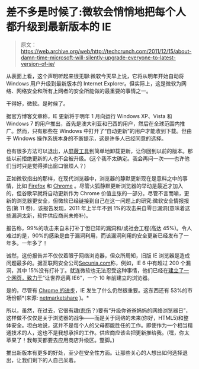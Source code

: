# 差不多是时候了:微软会悄悄地把每个人都升级到最新版本的 IE 

> 原文：<https://web.archive.org/web/http://techcrunch.com/2011/12/15/about-damn-time-microsoft-will-silently-upgrade-everyone-to-latest-version-of-ie/>

从表面上看，这个声明听起来很无聊:微软今天早上说，它将从明年开始自动将 Windows 用户升级到最新版本的 Internet Explorer。但实际上，这是微软为网络、网络安全和所有上网者的安全所能做的最重要的事情之一。

干得好，微软。是时候了。

据官方博客文章称，IE 更新将于明年 1 月向运行 Windows XP、Vista 和 Windows 7 的用户推出，首先是澳大利亚和巴西的用户，然后在全球范围内推广。然而，只有那些在 Windows 中打开了“自动更新”的用户才能收到下载。但由于 Windows 操作系统本身的不断提示，这是许多人已经同意的选择。

也有很多方法可以退出，从[屏蔽工具](https://web.archive.org/web/20230209124834/http://www.microsoft.com/download/en/details.aspx?displaylang=en&id=179)到简单地卸载更新，让你回到以前的版本。那些以前拒绝更新的人也不会被升级。(这个我不太确定。我会再问一次——也许他们当时只是觉得弹出窗口很烦人？)

正如微软指出的那样，在现代浏览器中，浏览器的静默更新现在是意料之中的事情，比如 [Firefox](https://web.archive.org/web/20230209124834/http://blog.lizardwrangler.com/2011/10/03/rapid-release-follow-up/) 和 [Chrome](https://web.archive.org/web/20230209124834/http://support.google.com/chrome/bin/answer.py?hl=en&answer=95414) 。尽管火狐静默更新浏览器的举动是最近才加入的，但谷歌早就将自动更新作为 Chrome 价值主张的一部分。尽管不言而喻，更新的浏览器更安全，但微软已经链接到自己在这一问题上的研究:微软安全情报报告(第 11 卷)，该报告发现，2011 年上半年不到 1%的攻击来自零日漏洞(意味着这些漏洞太新，软件供应商尚未修补)。

报告称，99%的攻击来自未打补丁但已知的漏洞和/或社会工程(高达 45%)。令人难过的是，90%的感染是由于漏洞利用，而该漏洞利用的安全更新已经发布了一年多。一年多了！

诚然，这份报告并不仅仅着眼于网络浏览器，但众所周知，旧版 IE 浏览器是造成问题最多的。据互联网安全公司[Secunia.com](https://web.archive.org/web/20230209124834/http://secunia.com/advisories/product/11/?task=statistics)称，例如，IE 6 中有超过 200 个漏洞，其中 15%没有打补丁。就连微软也无法忍受这种事情，他们已经在[建立了一个网页，致力于](https://web.archive.org/web/20230209124834/http://www.ie6countdown.com/)“让世界远离 IE6”，一个 10 年前建立的浏览器。

是的，尽管有 [Chrome 的进步](https://web.archive.org/web/20230209124834/https://techcrunch.com/2011/12/01/statcounter-chrome-takes-25-7-of-global-market-overtaking-firefox/)，IE 发生了什么仍然很重要。这东西还有 53%的市场份额*(来源: [netmarketshare](https://web.archive.org/web/20230209124834/http://marketshare.hitslink.com/browser-market-share.aspx?qprid=0&qpcustomd=0&qpcustomb=&qpcd=13f1) )。*

所以，虽然，在过去，它很有趣([悲伤](https://web.archive.org/web/20230209124834/https://techcrunch.com/2011/11/24/nobody-wants-to-feel-like-theyre-obsolete/)？)要有“升级你爸爸妈妈的网络浏览器日”，这样做不仅仅是关于浏览器的战争——而是关于网络的未来(你好，HTML5)和整体安全。坦白地说，这并不是每个人的父母都能胜任的工作。即使作为一个相当精通技术的人，这也不是我想承担的工作。供应商应该会把更新推给我。(嘿，你太苹果了！我每天都要去应用商店升级区。蹩脚。)

推出新版本有更多的好处，至少在安全性方面。让那些关心的人想出如何选择退出，让我们剩下的人自己呆着。